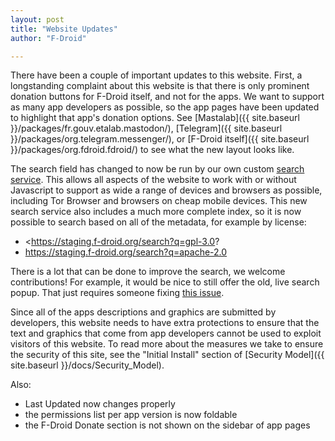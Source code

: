 ```yaml
---
layout: post
title: "Website Updates"
author: "F-Droid"

---
```


There have been a couple of important updates to this website.  First,
a longstanding complaint about this website is that there is only
prominent donation buttons for F-Droid itself, and not for the apps.
We want to support as many app developers as possible, so the app
pages have been updated to highlight that app's donation options.  See
[Mastalab]({{ site.baseurl }}/packages/fr.gouv.etalab.mastodon/),
[Telegram]({{ site.baseurl }}/packages/org.telegram.messenger/),
or
[F-Droid itself]({{ site.baseurl }}/packages/org.fdroid.fdroid/)
to see what the new layout looks like.

The search field has changed to now be run by our own custom
[search service](https://gitlab.com/fdroid/fdroid-website-search).
This allows all aspects of the website to work with or without
Javascript to support as wide a range of devices and browsers as
possible, including Tor Browser and browsers on cheap mobile devices.
This new search service also includes a much more complete index, so
it is now possible to search based on all of the metadata, for example
by license:

* <https://staging.f-droid.org/search?q=gpl-3.0?
* <https://staging.f-droid.org/search?q=apache-2.0>

There is a lot that can be done to improve the search, we welcome
contributions!  For example, it would be nice to still offer the old,
live search popup.  That just requires someone fixing
[this issue](https://gitlab.com/fdroid/fdroid-website/issues/175).

Since all of the apps descriptions and graphics are submitted by
developers, this website needs to have extra protections to ensure
that the text and graphics that come from app developers cannot be
used to exploit visitors of this website.  To read more about the
measures we take to ensure the security of this site, see the "Initial
Install" section of
[Security Model]({{ site.baseurl }}/docs/Security_Model).

Also:
* Last Updated now changes properly
* the permissions list per app version is now foldable
* the F-Droid Donate section is not shown on the sidebar of app pages
